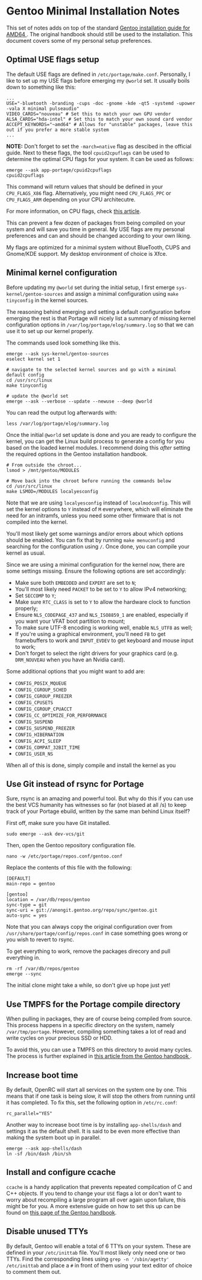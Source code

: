 
# Gentoo Minimal Installation Notes

This set of notes adds on top of the standard [Gentoo installation guide for AMD64
](https://wiki.gentoo.org/wiki/Handbook:AMD64/Full/Installation).
The original handbook should still be used to the installation. This document
covers some of my personal setup preferences.

## Optimal USE flags setup

The default USE flags are defined in `/etc/portage/make.conf`. Personally, I
like to set up my USE flags before emerging my `@world` set. It usually boils
down to something like this:
```
...
USE="-bluetooth -branding -cups -doc -gnome -kde -qt5 -systemd -upower -vala X minimal pulseaudio"
VIDEO_CARDS="nouveau" # Set this to match your own GPU vendor
ALSA_CARDS="hda-intel" # Set this to match your own sound card vendor
ACCEPT_KEYWORDS="~amd64" # Allows for "unstable" packages, leave this out if you prefer a more stable system
...
```

**NOTE:** Don't forget to set the `-march=native` flag as descibed in the
official guide. Next to these flags, the tool `cpuid2cpuflags` can be used to
determine the optimal CPU flags for your system. It can be used as follows:
```
emerge --ask app-portage/cpuid2cpuflags
cpuid2cpuflags
```

This command will return values that should be defined in your `CPU_FLAGS_X86`
flag. Alternatively, you might need `CPU_FLAGS_PPC` or `CPU_FLAGS_ARM`
depending on your CPU architecutre.

For more information, on CPU flags, check
[this article](https://wiki.gentoo.org/wiki/CPU_FLAGS_X86).

This can prevent a few dozen of packages from being compiled on your system and
will save you time in general. My USE flags are my personal preferences and can
and should be changed according to your own liking.

My flags are optimized for a minimal system without BlueTooth, CUPS and
Gnome/KDE support. My desktop environment of choice is Xfce.

## Minimal kernel configuration

Before updating my `@world` set during the initial setup, I first emerge
`sys-kernel/gentoo-sources` and assign a minimal configuration using
`make tinyconfig` in the kernel sources.

The reasoning behind emerging and setting a default configuration before
emerging the rest is that Portage will nicely list a summary of missing
kernel configuration options in `/var/log/portage/elog/summary.log` so that we
can use it to set up our kernel properly.

The commands used look something like this.
```
emerge --ask sys-kernel/gentoo-sources
eselect kernel set 1

# navigate to the selected kernel sources and go with a minimal default config
cd /usr/src/linux
make tinyconfig

# update the @world set
emerge --ask --verbose --update --newuse --deep @world
```

You can read the output log afterwards with:
```
less /var/log/portage/elog/summary.log
```

Once the initial `@world` set update is done and you are ready to configure the
kernel, you can get the Linux build process to generate a config for you based
on the loaded kernel modules. I recommend doing this *after* setting the
required options in the Gentoo installation handbook.
```
# From outside the chroot...
lsmod > /mnt/gentoo/MODULES

# Move back into the chroot before running the commands below
cd /usr/src/linux
make LSMOD=/MODULES localyesconfig
```

Note that we are using `localyesconfig` instead of `localmodconfig`. This will
set the kernel options to `Y` instead of `M` everywhere, which will eliminate
the need for an initramfs, unless you need some other firmware that is not
compiled into the kernel.

You'll most likely get some warnings and/or errors about which options should
be enabled. You can fix that by running `make menuconfig` and searching for
the configuration using `/`. Once done, you can compile your kernel as usual.

Since we are using a minimal configuration for the kernel now, there are some
settings missing. Ensure the following options are set accordingly:

- Make sure both `EMBEDDED` and `EXPERT` are set to `N`;
- You'll most likely need `PACKET` to be set to `Y` to allow IPv4 networking;
- Set `SECCOMP` to `Y`;
- Make sure `RTC_CLASS` is set to `Y` to allow the hardware clock to function
  properly;
- Ensure `NLS_CODEPAGE_437` and `NLS_ISO8859_1` are enabled, especially if you
  want your VFAT boot partition to mount;
- To make sure UTF-8 encoding is working well, enable `NLS_UTF8` as well;
- If you're using a graphical environment, you'll need `FB` to get framebuffers
  to work and `INPUT_EVDEV` to get keyboard and mouse input to work;
- Don't forget to select the right drivers for your graphics card (e.g.
  `DRM_NOUVEAU` when you have an Nvidia card).

Some additional options that you might want to add are:

- `CONFIG_POSIX_MQUEUE`
- `CONFIG_CGROUP_SCHED`
- `CONFIG_CGROUP_FREEZER`
- `CONFIG_CPUSETS`
- `CONFIG_CGROUP_CPUACCT`
- `CONFIG_CC_OPTIMIZE_FOR_PERFORMANCE`
- `CONFIG_SUSPEND`
- `CONFIG_SUSPEND_FREEZER`
- `CONFIG_HIBERNATION`
- `CONFIG_ACPI_SLEEP`
- `CONFIG_COMPAT_32BIT_TIME`
- `CONFIG_USER_NS`

When all of this is done, simply compile and install the kernel as you 

## Use Git instead of rsync for Portage

Sure, rsync is an amazing and powerful tool. But why do this if you can use the
best VCS humanity has witnesses so far (not biased at all /s) to keep track of
your Portage ebuild, written by the same man behind Linux itself?

First off, make sure you have Git installed.
```
sudo emerge --ask dev-vcs/git
```
Then, open the Gentoo repository configuration file.
```
nano -w /etc/portage/repos.conf/gentoo.conf
```
Replace the contents of this file with the following:
```
[DEFAULT]
main-repo = gentoo

[gentoo]
location = /var/db/repos/gentoo
sync-type = git
sync-uri = git://anongit.gentoo.org/repo/sync/gentoo.git
auto-sync = yes
```

Note that you can always copy the original configuration over from
`/usr/share/portage/config/repos.conf` in case something goes wrong or you wish
to revert to rsync.

To get everything to work, remove the packages direcory and pull everything in.
```
rm -rf /var/db/repos/gentoo
emerge --sync
```

The initial clone might take a while, so don't give up hope just yet!

## Use TMPFS for the Portage compile directory

When pulling in packages, they are of course being compiled from source. This
process happens in a specific directory on the system, namely
`/var/tmp/portage`. However, compiling something takes a lot of read and
write cycles on your precious SSD or HDD.

To avoid this, you can use a TMPFS on this directory to avoid many cycles.
The process is further explained in [this article from the Gentoo handbook
](https://wiki.gentoo.org/wiki/Portage_TMPDIR_on_tmpfs).

## Increase boot time

By default, OpenRC will start all services on the system one by one. This means
that if one task is being slow, it will stop the others from running until it
has completed. To fix this, set the following option in `/etc/rc.conf`:
```
rc_parallel="YES"
```

Another way to increase boot time is by installing `app-shells/dash` and settings
it as the default shell. It is said to be even more effective than making the system
boot up in parallel.
```
emerge --ask app-shells/dash
ln -sf /bin/dash /bin/sh
```

## Install and configure ccache
`ccache` is a handy application that prevents repeated compilcation of C and C++
objects. If you tend to change your `USE` flags a lot or don't want to worry
about recompiling a large program all over again upon failure, this might be for
you. A more extensive guide on how to set this up can be found on [this page of
the Gentoo handbook](https://wiki.gentoo.org/wiki/Ccache).

## Disable unused TTYs

By default, Gentoo will enable a total of 6 TTYs on your system. These are
defined in your `/etc/inittab` file. You'll most likely only need one or two
TTYs. Find the corresponding lines using `grep -n '/sbin/agetty' /etc/inittab`
and place a `#` in front of them using your text editor of choice to comment
them out.
